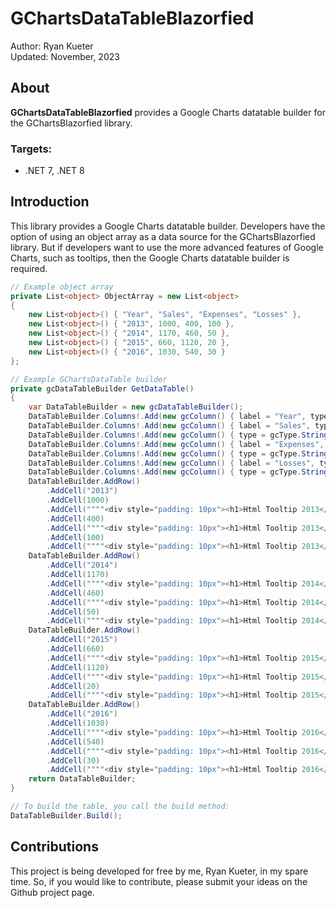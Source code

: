 # GChartsDataTableBlazorfied

Author: Ryan Kueter  
Updated: November, 2023

## About

**GChartsDataTableBlazorfied** provides a Google Charts datatable builder for the GChartsBlazorfied library.

### Targets:
- .NET 7, .NET 8

## Introduction

This library provides a Google Charts datatable builder. Developers have the option of using an object array as a data source for the GChartsBlazorfied library. But if developers want to use the more advanced features of Google Charts, such as tooltips, then the Google Charts datatable builder is required.

```csharp
// Example object array
private List<object> ObjectArray = new List<object>
{
    new List<object>() { "Year", "Sales", "Expenses", "Losses" },
    new List<object>() { "2013", 1000, 400, 100 },
    new List<object>() { "2014", 1170, 460, 50 },
    new List<object>() { "2015", 660, 1120, 20 },
    new List<object>() { "2016", 1030, 540, 30 }
};

// Example GChartsDataTable builder
private gcDataTableBuilder GetDataTable()
{
    var DataTableBuilder = new gcDataTableBuilder();
    DataTableBuilder.Columns!.Add(new gcColumn() { label = "Year", type = gcType.String });
    DataTableBuilder.Columns!.Add(new gcColumn() { label = "Sales", type = gcType.Number });
    DataTableBuilder.Columns!.Add(new gcColumn() { type = gcType.String, role = gcRole.Tooltip, p = new gcP { html = true } });
    DataTableBuilder.Columns!.Add(new gcColumn() { label = "Expenses", type = gcType.Number });
    DataTableBuilder.Columns!.Add(new gcColumn() { type = gcType.String, role = gcRole.Tooltip, p = new gcP { html = true } });
    DataTableBuilder.Columns!.Add(new gcColumn() { label = "Losses", type = gcType.Number });
    DataTableBuilder.Columns!.Add(new gcColumn() { type = gcType.String, role = gcRole.Tooltip, p = new gcP { html = true } });
    DataTableBuilder.AddRow()
        .AddCell("2013")
        .AddCell(1000)
        .AddCell(""""<div style="padding: 10px"><h1>Html Tooltip 2013</h1> <a href="https://developers.google.com/chart">Google Charts</a></div>"""")
        .AddCell(400)
        .AddCell(""""<div style="padding: 10px"><h1>Html Tooltip 2013</h1> <a href="https://developers.google.com/chart">Google Charts</a></div>"""")
        .AddCell(100)
        .AddCell(""""<div style="padding: 10px"><h1>Html Tooltip 2013</h1> <a href="https://developers.google.com/chart">Google Charts</a></div>"""");
    DataTableBuilder.AddRow()
        .AddCell("2014")
        .AddCell(1170)
        .AddCell(""""<div style="padding: 10px"><h1>Html Tooltip 2014</h1> <a href="https://developers.google.com/chart">Google Charts</a></div>"""")
        .AddCell(460)
        .AddCell(""""<div style="padding: 10px"><h1>Html Tooltip 2014</h1> <a href="https://developers.google.com/chart">Google Charts</a></div>"""")
        .AddCell(50)
        .AddCell(""""<div style="padding: 10px"><h1>Html Tooltip 2014</h1> <a href="https://developers.google.com/chart">Google Charts</a></div>"""");
    DataTableBuilder.AddRow()
        .AddCell("2015")
        .AddCell(660)
        .AddCell(""""<div style="padding: 10px"><h1>Html Tooltip 2015</h1> <a href="https://developers.google.com/chart">Google Charts</a></div>"""")
        .AddCell(1120)
        .AddCell(""""<div style="padding: 10px"><h1>Html Tooltip 2015</h1> <a href="https://developers.google.com/chart">Google Charts</a></div>"""")
        .AddCell(20)
        .AddCell(""""<div style="padding: 10px"><h1>Html Tooltip 2015</h1> <a href="https://developers.google.com/chart">Google Charts</a></div>"""");
    DataTableBuilder.AddRow()
        .AddCell("2016")
        .AddCell(1030)
        .AddCell(""""<div style="padding: 10px"><h1>Html Tooltip 2016</h1> <a href="https://developers.google.com/chart">Google Charts</a></div>"""")
        .AddCell(540)
        .AddCell(""""<div style="padding: 10px"><h1>Html Tooltip 2016</h1> <a href="https://developers.google.com/chart">Google Charts</a></div>"""")
        .AddCell(30)
        .AddCell(""""<div style="padding: 10px"><h1>Html Tooltip 2016</h1> <a href="https://developers.google.com/chart">Google Charts</a></div>"""");
    return DataTableBuilder;
}

// To build the table, you call the build method:
DataTableBuilder.Build();
```

###
## Contributions

This project is being developed for free by me, Ryan Kueter, in my spare time. So, if you would like to contribute, please submit your ideas on the Github project page.